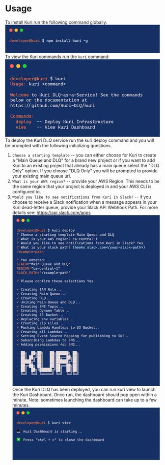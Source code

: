 # Usage
To install Kuri run the following command globally:
![kuri-install](../static/img/kuri-install.png)
To view the Kuri commands run the `kuri` command:
![kuri-help](../static/img/kuri-help.png)
To deploy the Kuri DLQ service run the kuri deploy command and you will be prompted with the following initializing questions.
1. `Choose a starting template` -- you can either choose for Kuri to create a "Main Queue and DLQ" for a brand new project or if you want to add Kuri to an existing project that already has a main queue select the "DLQ Only" option. If you choose "DLQ Only" you will be prompted to provide your existing main queue url.
2. `What is your AWS region?` -- provide your AWS Region. This needs to be the same region that your project is deployed in and your AWS CLI is configured to.
3. `Would you like to see notifications from Kuri in Slack?` -- if you choose to receive a Slack notification when a message appears in your Kuri dead-letter queue, provide your Slack API Webhook Path. For more details see: https://api.slack.com/apps
![kuri-deploy](../static/img/kuri-deploy.png)
Once the Kuri DLQ has been deployed, you can run kuri view to launch the Kuri Dashboard. Once run, the dashboard should pop open within a minute. Note: sometimes launching the dashboard can take up to a few minutes.
![kuri-view](../static/img/kuri-view.png)
